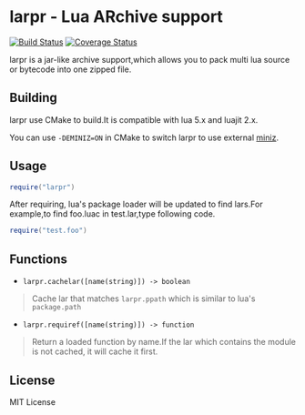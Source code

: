 # larpr - Lua ARchive support
[![Build Status](https://travis-ci.org/avaicode/larpr.svg?branch=master)](https://travis-ci.org/avaicode/larpr)
[![Coverage Status](https://coveralls.io/repos/github/avaicode/larpr/badge.svg?branch=master)](https://coveralls.io/github/avaicode/larpr?branch=master)

larpr is a jar-like archive support,which allows you to pack multi lua source or bytecode into one zipped file.

## Building
larpr use CMake to build.It is compatible with lua 5.x and luajit 2.x.

You can use `-DEMINIZ=ON` in CMake to switch larpr to use external [miniz](https://github.com/avaicode/lua-miniz).

## Usage

```lua
require("larpr")
```
After requiring, lua's package loader will be updated to find lars.For example,to find foo.luac in test.lar,type following code.
```lua
require("test.foo")
```

## Functions

- `larpr.cachelar([name(string)]) -> boolean`
> Cache lar that matches `larpr.ppath` which is similar to lua's `package.path`

- `larpr.requiref([name(string)]) -> function`
> Return a loaded function by name.If the lar which contains the module is not cached, it will cache it first.
## License

MIT License
